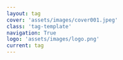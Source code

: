 ```yaml
---
layout: tag
cover: 'assets/images/cover001.jpeg'
class: 'tag-template'
navigation: True
logo: 'assets/images/logo.png'
current: tag
---
```

